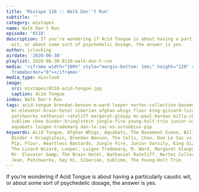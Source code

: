 ```yaml
---
title: 'Mixtape 110 :: Walk Don''t Run'
subtitle: ''
category: mixtapes
name: Walk Don't Run
episode: '0110'
description: If you’re wondering if Acid Tongue is about having a particularly caustic
  wit, or about some sort of psychedelic dosage, the answer is yes.
author: jclacking
airdate: '2020-06-30'
playlist: 2020-06-30-0110-walk-don-t-run
media: '<iframe width="100%" style="margin-bottom: 1em;" height="120" src="https://www.mixcloud.com/widget/iframe/?feed=%2Fthe-lacking-org%2F2mgstf-110-walk-dont-run%2F&hide_artwork=1&hide_cover=1&light=1"
  frameborder="0"></iframe>'
media_type: mixcloud
image:
  src: mixtapes/0110-acid-tongue.jpg
  caption: Acid Tongue
index: Walk Don't Run
tags: acid-tongue brendan-benson m-ward looper nortec-collective basement-scene cells
  mr-elevator-brain-hotel siberian afghan-whigs flour king-gizzard-lizard-wizard olivia-jean
  patchworks nathaniel-rateliff margaret-glaspy mc-paul-barman billy-childish heartless-bastards
  sublime cheo binder-krieglstein jungle-fire young-holt-trio junior-varsity say-hi
  aquabats luigee-trademarq dan-le-sac-vs-scroobius-pip
keywords: Acid Tongue, Afghan Whigs, Aquabats, The Basement Scene, Billy Childish,
  Binder + Krieglstein, Brendan Benson, The Cells, Cheo, Dan Le Sac vs. Scroobius
  Pip, Flour, Heartless Bastards, Jungle Fire, Junior Varsity, King Gizzard &amp;
  The Lizard Wizard, Looper, Luigee Trademarq, M. Ward, Margaret Glaspy, MC Paul Barman,
  Mr. Elevator &amp; The Brain Hotel, Nathaniel Rateliff, Nortec Collective, Olivia
  Jean, Patchworks, Say Hi, Siberian, Sublime, The Young-Holt Trio
---
```

If you’re wondering if Acid Tongue is about having a particularly caustic wit, or about some sort of psychedelic dosage, the answer is yes.
